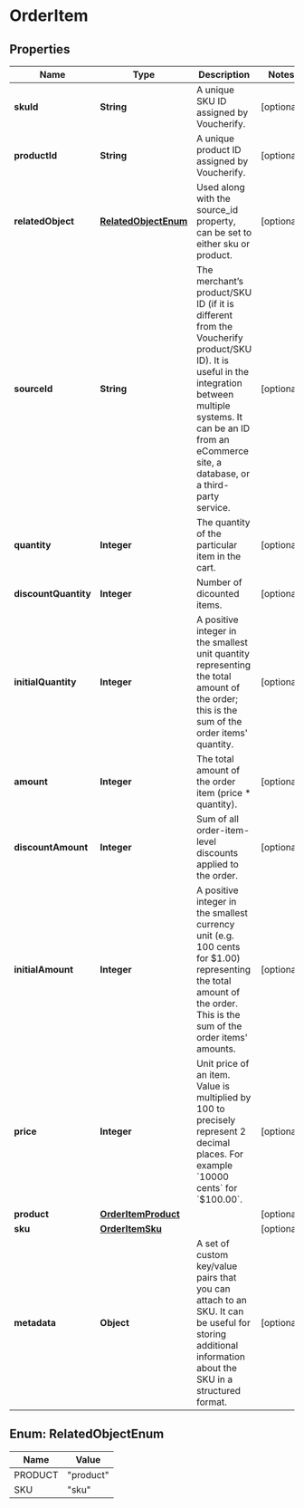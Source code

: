 

# OrderItem


## Properties

| Name | Type | Description | Notes |
|------------ | ------------- | ------------- | -------------|
|**skuId** | **String** | A unique SKU ID assigned by Voucherify. |  [optional] |
|**productId** | **String** | A unique product ID assigned by Voucherify. |  [optional] |
|**relatedObject** | [**RelatedObjectEnum**](#RelatedObjectEnum) | Used along with the source_id property, can be set to either sku or product. |  [optional] |
|**sourceId** | **String** | The merchant’s product/SKU ID (if it is different from the Voucherify product/SKU ID). It is useful in the integration between multiple systems. It can be an ID from an eCommerce site, a database, or a third-party service. |  [optional] |
|**quantity** | **Integer** | The quantity of the particular item in the cart. |  [optional] |
|**discountQuantity** | **Integer** | Number of dicounted items. |  [optional] |
|**initialQuantity** | **Integer** | A positive integer in the smallest unit quantity representing the total amount of the order; this is the sum of the order items&#39; quantity. |  [optional] |
|**amount** | **Integer** | The total amount of the order item (price * quantity). |  [optional] |
|**discountAmount** | **Integer** |  Sum of all order-item-level discounts applied to the order. |  [optional] |
|**initialAmount** | **Integer** | A positive integer in the smallest currency unit (e.g. 100 cents for $1.00) representing the total amount of the order. This is the sum of the order items&#39; amounts. |  [optional] |
|**price** | **Integer** | Unit price of an item. Value is multiplied by 100 to precisely represent 2 decimal places. For example &#x60;10000 cents&#x60; for &#x60;$100.00&#x60;. |  [optional] |
|**product** | [**OrderItemProduct**](OrderItemProduct.md) |  |  [optional] |
|**sku** | [**OrderItemSku**](OrderItemSku.md) |  |  [optional] |
|**metadata** | **Object** | A set of custom key/value pairs that you can attach to an SKU. It can be useful for storing additional information about the SKU in a structured format. |  [optional] |



## Enum: RelatedObjectEnum

| Name | Value |
|---- | -----|
| PRODUCT | &quot;product&quot; |
| SKU | &quot;sku&quot; |



